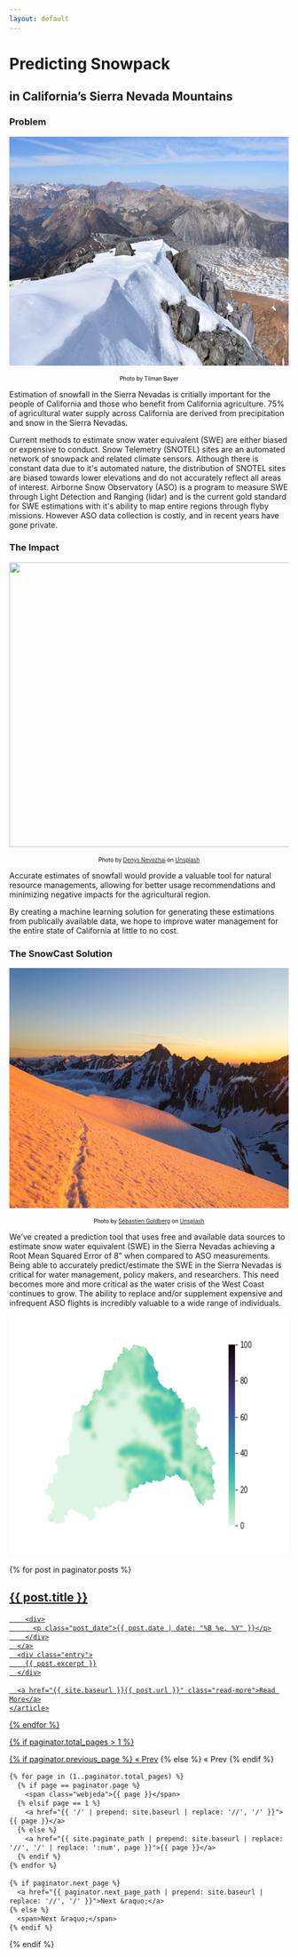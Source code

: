 ```yaml
---
layout: default
---
```


# Predicting Snowpack 
## in California’s Sierra Nevada Mountains


### Problem

<p align="center">
  <img width="768" height="412" src="./images/sierras.png">
</p>
<center><p style="color:black;font-size:10px;">Photo by Tilman Bayer</p></center>

Estimation of snowfall in the Sierra Nevadas is critially important for the people of California and those who benefit from California agriculture. 75% of agricultural water supply across California are derived from precipitation and snow in the Sierra Nevadas.  

Current methods to estimate snow water equivalent (SWE) are either biased or expensive to conduct. Snow Telemetry (SNOTEL) sites are an automated network of snowpack and related climate sensors. Although there is constant data due to it's automated nature, the distribution of SNOTEL sites are biased towards lower elevations and do not accurately reflect all areas of interest. Airborne Snow Observatory (ASO) is a program to measure SWE through Light Detection and Ranging (lidar) and is the current gold standard for SWE estimations with it's ability to map entire regions through flyby missions. However ASO data collection is costly, and in recent years have gone private.  

### The Impact

<p align="center">
  <img width="768" height="512" src="./images/denys-nevozhai-UNv2lxq8Rmo-unsplash.jpg">
</p>
<center><p style="color:black;font-size:10px;">Photo by <a href="https://unsplash.com/@dnevozhai?utm_source=unsplash&utm_medium=referral&utm_content=creditCopyText">Denys Nevozhai</a> on <a href="https://unsplash.com/s/photos/sierra-nevada?utm_source=unsplash&utm_medium=referral&utm_content=creditCopyText">Unsplash</a></p></center>

Accurate estimates of snowfall would provide a valuable tool for natural resource managements, allowing for better usage recommendations and minimizing negative impacts for the agricultural region. 

By creating a machine learning solution for generating these estimations from publically available data, we hope to improve water management for the entire state of California at little to no cost.

### The SnowCast Solution

<p align="center">
  <img width="768" height="432" src="./images/sebastien-goldberg-PnWX202t_yg-unsplash.jpg">
</p>
<center><p style="color:black;font-size:10px;">Photo by <a href="https://unsplash.com/@sebastiengoldberg?utm_source=unsplash&utm_medium=referral&utm_content=creditCopyText">Sébastien Goldberg</a> on <a href="https://unsplash.com/s/photos/sierra-nevada?utm_source=unsplash&utm_medium=referral&utm_content=creditCopyText">Unsplash</a></p></center>

We’ve created a prediction tool that uses free and available data sources to estimate snow water equivalent (SWE) in the Sierra Nevadas achieving a Root Mean Squared Error of 8” when compared to ASO measurements. Being able to accurately predict/estimate the SWE in the Sierra Nevadas is critical for water management, policy makers, and researchers. This need becomes more and more critical as the water crisis of the West Coast continues to grow. The ability to replace and/or supplement expensive and infrequent ASO flights is incredibly valuable to a wide range of individuals.

<p align="center">
  <img width="648" height="432" src="./images/SanJoaquin_2022-03-18 00:00:00_smoothed_prediction.png">
</p>

<div class="posts">
  {% for post in paginator.posts %}
    <article class="post">
      <a href="{{ site.baseurl }}{{ post.url }}">
        <h1>{{ post.title }}</h1>

        <div>
          <p class="post_date">{{ post.date | date: "%B %e, %Y" }}</p>
        </div>
      </a>
      <div class="entry">
        {{ post.excerpt }}
      </div>

      <a href="{{ site.baseurl }}{{ post.url }}" class="read-more">Read More</a>
    </article>
  {% endfor %}

  <!-- pagination -->
  {% if paginator.total_pages > 1 %}
  <div class="pagination">
    {% if paginator.previous_page %}
      <a href="{{ paginator.previous_page_path | prepend: site.baseurl | replace: '//', '/' }}">&laquo; Prev</a>
    {% else %}
      <span>&laquo; Prev</span>
    {% endif %}

    {% for page in (1..paginator.total_pages) %}
      {% if page == paginator.page %}
        <span class="webjeda">{{ page }}</span>
      {% elsif page == 1 %}
        <a href="{{ '/' | prepend: site.baseurl | replace: '//', '/' }}">{{ page }}</a>
      {% else %}
        <a href="{{ site.paginate_path | prepend: site.baseurl | replace: '//', '/' | replace: ':num', page }}">{{ page }}</a>
      {% endif %}
    {% endfor %}

    {% if paginator.next_page %}
      <a href="{{ paginator.next_page_path | prepend: site.baseurl | replace: '//', '/' }}">Next &raquo;</a>
    {% else %}
      <span>Next &raquo;</span>
    {% endif %}
  </div>
  {% endif %}
</div>
